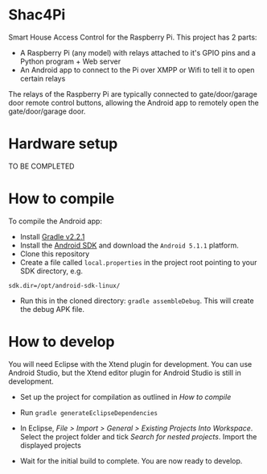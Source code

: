 # Shac4Pi

Smart House Access Control for the Raspberry Pi. This project has 2 parts:

- A Raspberry Pi (any model) with relays attached to it's GPIO pins and a Python program + Web server
- An Android app to connect to the Pi over XMPP or Wifi to tell it to open certain relays

The relays of the Raspberry Pi are typically connected to gate/door/garage door remote control buttons, allowing the Android app to remotely open the gate/door/garage door.

# Hardware setup

TO BE COMPLETED

# How to compile

To compile the Android app:

- Install [Gradle v2.2.1][gradle]
- Install the [Android SDK][android_sdk] and download the ```Android 5.1.1``` platform.
- Clone this repository
- Create a file called ```local.properties``` in the project root pointing to your SDK directory, e.g. 
```
sdk.dir=/opt/android-sdk-linux/
```
- Run this in the cloned directory: ```gradle assembleDebug```. This will create the debug APK file.

# How to develop

You will need Eclipse with the Xtend plugin for development. You can use Android Studio, but the Xtend editor plugin for Android Studio is still in development.

- Set up the project for compilation as outlined in *How to compile*
- Run ```gradle generateEclipseDependencies```
- In Eclipse, *File > Import > General > Existing Projects Into Workspace*. Select the project folder and tick *Search for nested projects*. Import the displayed projects
- Wait for the initial build to complete. You are now ready to develop.

    [gradle]: https://gradle.org/downloads/
    [android_sdk]: https://developer.android.com/sdk/index.html#Other
    